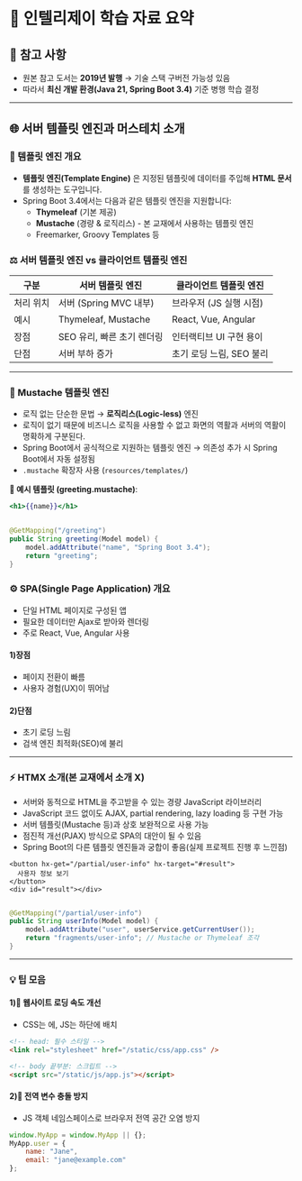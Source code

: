 # 📘 인텔리제이 학습 자료 요약

## 🔗 참고 사항

- 원본 참고 도서는 **2019년 발행** → 기술 스택 구버전 가능성 있음
- 따라서 **최신 개발 환경(Java 21, Spring Boot 3.4)** 기준 병행 학습 결정

---

## 🌐 서버 템플릿 엔진과 머스테치 소개

### 📌 템플릿 엔진 개요

- **템플릿 엔진(Template Engine)** 은 지정된 템플릿에 데이터를 주입해 **HTML 문서**를 생성하는 도구입니다.
- Spring Boot 3.4에서는 다음과 같은 템플릿 엔진을 지원합니다:
    - **Thymeleaf** (기본 제공)
    - **Mustache** (경량 & 로직리스) - 본 교재에서 사용하는 템플릿 엔진
    - Freemarker, Groovy Templates 등

### ⚖️ 서버 템플릿 엔진 vs 클라이언트 템플릿 엔진

| 구분    | 서버 템플릿 엔진           | 클라이언트 템플릿 엔진        |
|-------|---------------------|---------------------|
| 처리 위치 | 서버 (Spring MVC 내부)  | 브라우저 (JS 실행 시점)     |
| 예시    | Thymeleaf, Mustache | React, Vue, Angular |
| 장점    | SEO 유리, 빠른 초기 렌더링   | 인터랙티브 UI 구현 용이      |
| 단점    | 서버 부하 증가            | 초기 로딩 느림, SEO 불리    |

---

### 🧩 Mustache 템플릿 엔진

- 로직 없는 단순한 문법 → **로직리스(Logic-less)** 엔진
- 로직이 없기 때문에 비즈니스 로직을 사용할 수 없고 화면의 역활과 서버의 역활이 명확하게 구분된다.
- Spring Boot에서 공식적으로 지원하는 템플릿 엔진 → 의존성 추가 시 Spring Boot에서 자동 설정됨
- `.mustache` 확장자 사용 (`resources/templates/`)

**📄 예시 템플릿 (greeting.mustache)**:

```mustache
<h1>{{name}}</h1>
```

```java

@GetMapping("/greeting")
public String greeting(Model model) {
    model.addAttribute("name", "Spring Boot 3.4");
    return "greeting";
}
```

### ⚙️ SPA(Single Page Application) 개요

- 단일 HTML 페이지로 구성된 앱
- 필요한 데이터만 Ajax로 받아와 렌더링
- 주로 React, Vue, Angular 사용

#### 1)장점

- 페이지 전환이 빠름
- 사용자 경험(UX)이 뛰어남

#### 2)단점

- 초기 로딩 느림
- 검색 엔진 최적화(SEO)에 불리

---

### ⚡ HTMX 소개(본 교재에서 소개 X)

- 서버와 동적으로 HTML을 주고받을 수 있는 경량 JavaScript 라이브러리
- JavaScript 코드 없이도 AJAX, partial rendering, lazy loading 등 구현 가능
- 서버 템플릿(Mustache 등)과 상호 보완적으로 사용 가능
- 점진적 개선(PJAX) 방식으로 SPA의 대안이 될 수 있음
- Spring Boot의 다른 템플릿 엔진들과 궁합이 좋음(실제 프로젝트 진행 후 느낀점)

```htmx
<button hx-get="/partial/user-info" hx-target="#result">
  사용자 정보 보기
</button>
<div id="result"></div>
```

```java

@GetMapping("/partial/user-info")
public String userInfo(Model model) {
    model.addAttribute("user", userService.getCurrentUser());
    return "fragments/user-info"; // Mustache or Thymeleaf 조각
}
```

---

### 💡 팁 모음

#### 1)🚀 웹사이트 로딩 속도 개선

- CSS는 <head>에, JS는 <body> 하단에 배치

``` html
<!-- head: 필수 스타일 -->
<link rel="stylesheet" href="/static/css/app.css" />

<!-- body 끝부분: 스크립트 -->
<script src="/static/js/app.js"></script>

```

#### 2)🧠 전역 변수 충돌 방지

- JS 객체 네임스페이스로 브라우저 전역 공간 오염 방지

```javascript
window.MyApp = window.MyApp || {};
MyApp.user = {
    name: "Jane",
    email: "jane@example.com"
};
```
